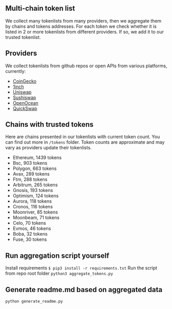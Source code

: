 
## Multi-chain token list 
We collect many tokenlists from many providers, then we aggregate them by chains and tokens addresses. 
For each token we check whether it is listed in 2 or more tokenlists from different providers. If so, 
we add it to our trusted tokenlist.

## Providers
We collect tokenlists from github repos or open APIs from various platforms, currently:
- [CoinGecko](https://www.coingecko.com/)
- [1inch](https://app.1inch.io/)
- [Uniswap](https://uniswap.org/)
- [Sushiswap](https://www.sushi.com/)
- [OpenOcean](https://openocean.finance/)
- [QuickSwap](https://quickswap.exchange/#/swap)

## Chains with trusted tokens
Here are chains presented in our tokenlists with current token count. You can find out more in `/tokens` folder.
Token counts are approximate and may vary as providers update their tokenlists.
- Ethereum, 1439 tokens
- Bsc, 903 tokens
- Polygon, 663 tokens
- Avax, 289 tokens
- Ftm, 288 tokens
- Arbitrum, 265 tokens
- Gnosis, 193 tokens
- Optimism, 124 tokens
- Aurora, 118 tokens
- Cronos, 116 tokens
- Moonriver, 85 tokens
- Moonbeam, 71 tokens
- Celo, 70 tokens
- Evmos, 46 tokens
- Boba, 32 tokens
- Fuse, 30 tokens

## Run aggregation script yourself
Install requirements
```$ pip3 install -r requirements.txt```
Run the script from repo root folder
```python3 aggregate_tokens.py```
## Generate readme.md based on aggregated data
```bash
python generate_readme.py
```
